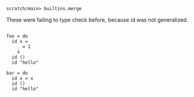 ``` ucm :hide
scratch/main> builtins.merge
```

These were failing to type check before, because id was not
generalized.

``` unison

foo = do
  id x =
    _ = 1
    x
  id ()
  id "hello"

bar = do
  id x = x
  id ()
  id "hello"
```
